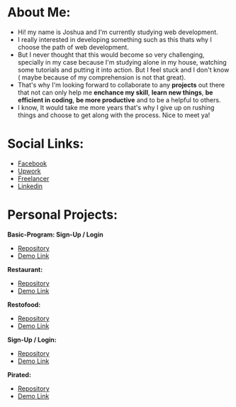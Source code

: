 # About Me:

- Hi! my name is Joshua and I'm currently studying web development. 
- I really interested in developing something such as this thats why I choose the path of web development. 
- But I never thought that this would become so very challenging, specially in my case because I'm studying alone in my house, watching some tutorials and putting it into action. But I feel stuck and I don't know ( maybe because of my comprehension is not that great).
- That's why I'm looking forward to collaborate to any <b>projects</b> out there that not can only help me <b>enchance my skill</b>, <b>learn new things</b>, <b>be efficient in coding</b>, <b>be more productive</b> and to be a helpful to others.
- I know, It would take me more years that's why I give up on rushing things and choose to get along with the process. Nice to meet ya!

# Social Links:
 - <a href="https://www.facebook.com/profile.php?id=100085509979688">Facebook</a> <br>
 - <a href="https://www.upwork.com/freelancers/~01a5e1d8dc372e83b9">Upwork</a> <br>
 - <a href="https://www.freelancer.com/u/jinshin19">Freelancer</a> <br>
 - <a href="https://www.linkedin.com/in/jinshin19">Linkedin</a>

 # Personal Projects:
 <b> Basic-Program: Sign-Up / Login </b>
  - <a href="https://github.com/jinshin19/Basic-Program"> Repository </a> <br>
  - <a href="https://jinshin19.github.io/Basic-Program/"> Demo Link </a> <br>

 <b> Restaurant: </b>
  - <a href="https://github.com/jinshin19/restaurant"> Repository </a> <br>
  - <a href="https://jinshin19.github.io/restaurant/"> Demo Link </a> <br>

 <b> Restofood: </b>
  - <a href="https://github.com/jinshin19/Restofood"> Repository </a> <br>
  - <a href="https://jinshin19.github.io/Restofood/"> Demo Link </a> <br>

 <b> Sign-Up / Login: </b>
  - <a href="https://github.com/jinshin19/Sign-Up-Login"> Repository </a> <br>
  - <a href="https://jinshin19.github.io/Sign-Up-Login/"> Demo Link </a> <br>

<b> Pirated: </b>
  - <a href="https://github.com/jinshin19/Pirated"> Repository </a> <br>
  - <a href="https://jinshin19.github.io/Pirated"> Demo Link </a> <br>